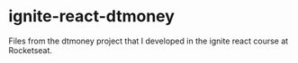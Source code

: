 # ignite-react-dtmoney
Files from the dtmoney project that I developed in the ignite react course at Rocketseat.
